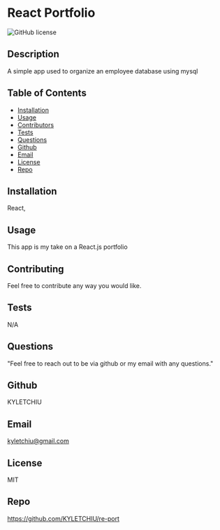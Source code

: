 


# React Portfolio
![GitHub license](http://img.shields.io/badge/license-MIT-green)

## Description
A simple app used to organize an employee database using mysql

## Table of Contents
* [Installation](#Installation)
* [Usage](#Usage)
* [Contributors](#Contributors)
* [Tests](#Tests)
* [Questions](Questions)
* [Github](#Github)
* [Email](#Email)
* [License](#License)
* [Repo](#Repo)

## Installation
React,

## Usage
This app is my take on a React.js portfolio
## Contributing
Feel free to contribute any way you would like.

## Tests
N/A

## Questions
"Feel free to reach out to be via github or my email with any questions."

## Github
KYLETCHIU

## Email
 kyletchiu@gmail.com


## License
 MIT 

## Repo
https://github.com/KYLETCHIU/re-port